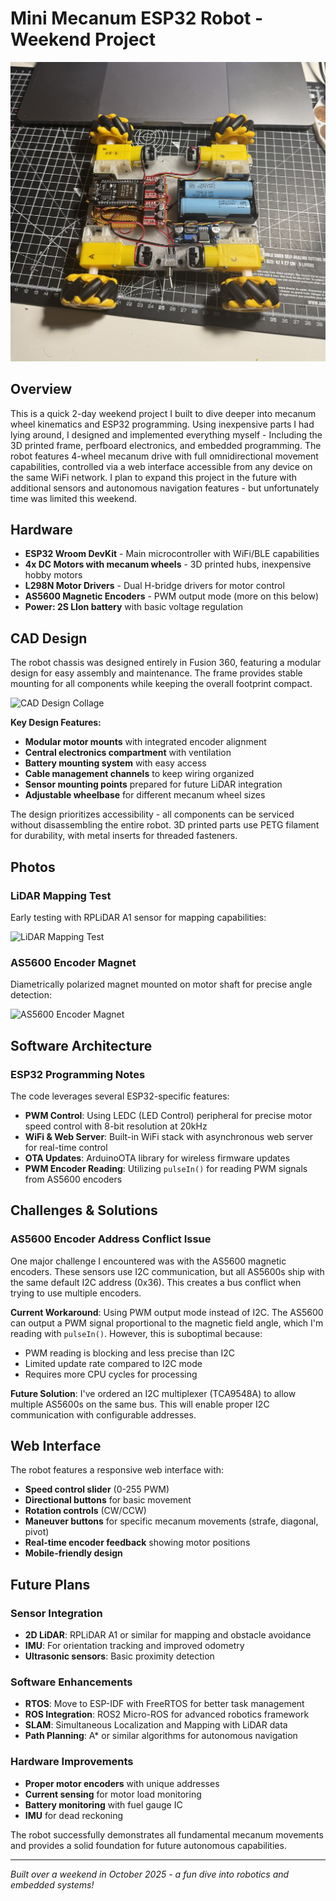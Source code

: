 # Mini Mecanum ESP32 Robot - Weekend Project

![Robot Image](27_10_2025.jpg)

## Overview

This is a quick 2-day weekend project I built to dive deeper into mecanum wheel kinematics and ESP32 programming. Using inexpensive parts I had lying around, I designed and implemented everything myself - Including the 3D printed frame, perfboard electronics, and embedded programming.
The robot features 4-wheel mecanum drive with full omnidirectional movement capabilities, controlled via a web interface accessible from any device on the same WiFi network. I plan to expand this project in the future with additional sensors and autonomous navigation features - but unfortunately time was limited this weekend. 

## Hardware

- **ESP32 Wroom DevKit** - Main microcontroller with WiFi/BLE capabilities
- **4x DC Motors with mecanum wheels** - 3D printed hubs, inexpensive hobby motors
- **L298N Motor Drivers** - Dual H-bridge drivers for motor control
- **AS5600 Magnetic Encoders** - PWM output mode (more on this below)
- **Power: 2S LIon battery** with basic voltage regulation

## CAD Design

The robot chassis was designed entirely in Fusion 360, featuring a modular design for easy assembly and maintenance. The frame provides stable mounting for all components while keeping the overall footprint compact.

![CAD Design Collage](cad_collage.jpg)

**Key Design Features:**
- **Modular motor mounts** with integrated encoder alignment
- **Central electronics compartment** with ventilation
- **Battery mounting system** with easy access
- **Cable management channels** to keep wiring organized
- **Sensor mounting points** prepared for future LiDAR integration
- **Adjustable wheelbase** for different mecanum wheel sizes

The design prioritizes accessibility - all components can be serviced without disassembling the entire robot. 3D printed parts use PETG filament for durability, with metal inserts for threaded fasteners.

## Photos

### LiDAR Mapping Test
Early testing with RPLiDAR A1 sensor for mapping capabilities:

![LiDAR Mapping Test](IMG_7881.jpg)

### AS5600 Encoder Magnet
Diametrically polarized magnet mounted on motor shaft for precise angle detection:

![AS5600 Encoder Magnet](IMG_8020.jpg)

## Software Architecture

### ESP32 Programming Notes

The code leverages several ESP32-specific features:

- **PWM Control**: Using LEDC (LED Control) peripheral for precise motor speed control with 8-bit resolution at 20kHz
- **WiFi & Web Server**: Built-in WiFi stack with asynchronous web server for real-time control
- **OTA Updates**: ArduinoOTA library for wireless firmware updates
- **PWM Encoder Reading**: Utilizing `pulseIn()` for reading PWM signals from AS5600 encoders

## Challenges & Solutions

### AS5600 Encoder Address Conflict Issue

One major challenge I encountered was with the AS5600 magnetic encoders. These sensors use I2C communication, but all AS5600s ship with the same default I2C address (0x36). This creates a bus conflict when trying to use multiple encoders.

**Current Workaround**: Using PWM output mode instead of I2C. The AS5600 can output a PWM signal proportional to the magnetic field angle, which I'm reading with `pulseIn()`. However, this is suboptimal because:
- PWM reading is blocking and less precise than I2C
- Limited update rate compared to I2C mode
- Requires more CPU cycles for processing

**Future Solution**: I've ordered an I2C multiplexer (TCA9548A) to allow multiple AS5600s on the same bus. This will enable proper I2C communication with configurable addresses.

## Web Interface

The robot features a responsive web interface with:
- **Speed control slider** (0-255 PWM)
- **Directional buttons** for basic movement
- **Rotation controls** (CW/CCW)
- **Maneuver buttons** for specific mecanum movements (strafe, diagonal, pivot)
- **Real-time encoder feedback** showing motor positions
- **Mobile-friendly design**

## Future Plans

### Sensor Integration
- **2D LiDAR**: RPLiDAR A1 or similar for mapping and obstacle avoidance
- **IMU**: For orientation tracking and improved odometry
- **Ultrasonic sensors**: Basic proximity detection

### Software Enhancements
- **RTOS**: Move to ESP-IDF with FreeRTOS for better task management
- **ROS Integration**: ROS2 Micro-ROS for advanced robotics framework
- **SLAM**: Simultaneous Localization and Mapping with LiDAR data
- **Path Planning**: A* or similar algorithms for autonomous navigation

### Hardware Improvements
- **Proper motor encoders** with unique addresses
- **Current sensing** for motor load monitoring
- **Battery monitoring** with fuel gauge IC
- **IMU** for dead reckoning

The robot successfully demonstrates all fundamental mecanum movements and provides a solid foundation for future autonomous capabilities.

---

*Built over a weekend in October 2025 - a fun dive into robotics and embedded systems!*